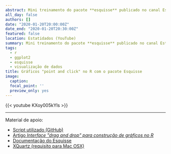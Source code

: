 ```yaml
---
abstract: Mini treinamento do pacote **esquisse** publicado no canal Estatidados. O Esquisse permite a criação de lindos gráficos do **ggplot2** de forma descomplidada, sem a necessidade de digitar linhas de código.
all_day: false
authors: []
date: "2020-01-20T20:00:00Z"
date_end: "2020-01-20T20:30:00Z"
featured: false
location: Estatidados (YouTube)
summary: Mini treinamento do pacote **esquisse** publicado no canal Estatidados.
tags:
  - r
  - ggplot2
  - esquisse
  - visualização de dados
title: Gráficos "point and click" no R com o pacote Esquisse
image:
  caption:
  focal_point: ''
  preview_only: yes  
---
```


{{< youtube KXoy005kYls >}}

<hr>

Material de apoio:

- [Script utilizado (GitHub)](https://github.com/juniorssz/esquisse-example)
- [Artigo *Interface "drag and drop"​ para construção de gráficos no R*](../../../post/2019-12-20-interface-drag-and-drop-para-construcao-de-graficos-no-r/)
- [Documentação do Esquisse](https://dreamrs.github.io/esquisse/index.html)
- [XQuartz (requisito para Mac OSX)](https://www.xquartz.org)